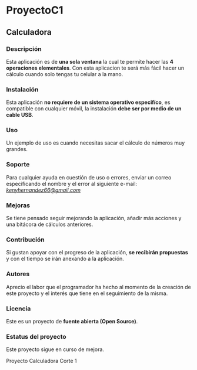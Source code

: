 # ProyectoC1
## Calculadora

### Descripción
 Esta aplicación es de **una sola ventana** la cual te permite hacer las **4 operaciones elementales**.
 Con esta aplicacion te será más fácil hacer un cálculo cuando solo tengas tu celular a la mano.

### Instalación
Esta aplicación **no requiere de un sistema operativo especifíco**, es compatible con cualquier móvil, la instalación **debe ser por medio de un cable USB**.

### Uso 
Un ejemplo de uso es cuando necesitas sacar el cálculo de números muy grandes.

### Soporte
Para cualquier ayuda en cuestión de uso o errores, enviar un correo especificando el nombre y el error al siguiente e-mail: *kenyhernandez66@gmail.com*

### Mejoras
Se tiene pensado seguir mejorando la aplicación, añadir más acciones y una bitácora de cálculos anteriores.

### Contribución
Si gustan apoyar con el progreso de la aplicación, **se recibirán propuestas** y con el tiempo se irán anexando a la aplicación.

### Autores
Aprecio el labor que el programador ha hecho al momento de la creación de este proyecto y el interés que tiene en el seguimiento de la misma.

### Licencia
Este es un proyecto de **fuente abierta (Open Source)**.

### Estatus del proyecto
Este proyecto sigue en curso de mejora.

Proyecto Calculadora Corte 1
